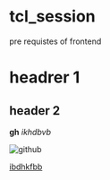 # tcl_session
pre requistes of frontend
# headrer 1
## header 2

**gh**
*ikhdbvb* 

![github](https://github.com/Visruat/tcl_session/assets/125136551/d9ef35fe-15e7-40bd-bc84-ddf9f5fd29f7)

[ibdhkfbb](url)
